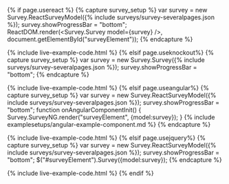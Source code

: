 {% if page.usereact %}
{% capture survey_setup %}
var survey = new Survey.ReactSurveyModel({% include surveys/survey-severalpages.json %});
survey.showProgressBar = "bottom";
ReactDOM.render(<Survey.Survey model={survey} />, document.getElementById("surveyElement"));
{% endcapture %}

{% include live-example-code.html %}
{% elsif page.useknockout%}
{% capture survey_setup %}
var survey = new Survey.Survey({% include surveys/survey-severalpages.json %});
survey.showProgressBar = "bottom";
{% endcapture %}

{% include live-example-code.html %}
{% elsif page.useangular%}
{% capture survey_setup %}
var survey = new Survey.ReactSurveyModel({% include surveys/survey-severalpages.json %});
survey.showProgressBar = "bottom";
function onAngularComponentInit() {
    Survey.SurveyNG.render("surveyElement", {model:survey});
}
{% include examplesetups/angular-example-component.md %}
{% endcapture %}

{% include live-example-code.html %}
{% elsif page.usejquery%}
{% capture survey_setup %}
var survey = new Survey.ReactSurveyModel({% include surveys/survey-severalpages.json %});
survey.showProgressBar = "bottom";
$("#surveyElement").Survey({model:survey});
{% endcapture %}

{% include live-example-code.html %}
{% endif %}